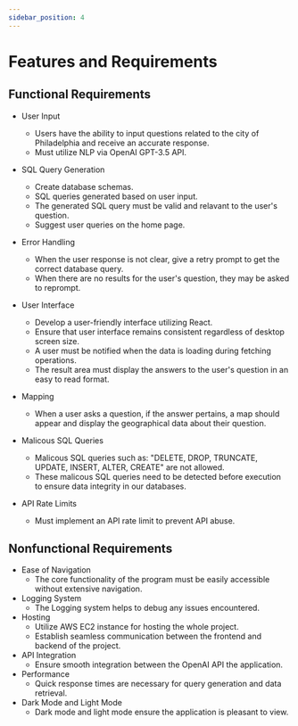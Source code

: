 ```yaml
---
sidebar_position: 4
---
```


# Features and Requirements

## Functional Requirements
- User Input
    - Users have the ability to input questions related to the city of Philadelphia and receive an accurate response.
    - Must utilize NLP via OpenAI GPT-3.5 API.

- SQL Query Generation
    - Create database schemas.
    - SQL queries generated based on user input.
    - The generated SQL query must be valid and relavant to the user's question.
    - Suggest user queries on the home page.

- Error Handling
    - When the user response is not clear, give a retry prompt to get the correct database query.
    - When there are no results for the user's question, they may be asked to reprompt.

- User Interface
    - Develop a user-friendly interface utilizing React.
    - Ensure that user interface remains consistent regardless of desktop screen size.
    - A user must be notified when the data is loading during fetching operations.
    - The result area must display the answers to the user's question in an easy to read format.
    
- Mapping
    - When a user asks a question, if the answer pertains, a map should appear and display the geographical data about their question.

- Malicous SQL Queries
    - Malicous SQL queries such as: "DELETE, DROP, TRUNCATE, UPDATE, INSERT, ALTER, CREATE" are not allowed.
    - These malicous SQL queries need to be detected before execution to ensure data integrity in our databases.
    
- API Rate Limits
    - Must implement an API rate limit to prevent API abuse.
    

## Nonfunctional Requirements
- Ease of Navigation
    - The core functionality of the program must be easily accessible without extensive navigation.
- Logging System
    - The Logging system helps to debug any issues encountered.
- Hosting
    - Utilize AWS EC2 instance for hosting the whole project.
    - Establish seamless communication between the frontend and backend of the project.
- API Integration
    - Ensure smooth integration between the OpenAI API the application.
- Performance
    - Quick response times are necessary for query generation and data retrieval.
- Dark Mode and Light Mode
    - Dark mode and light mode ensure the application is pleasant to view.
